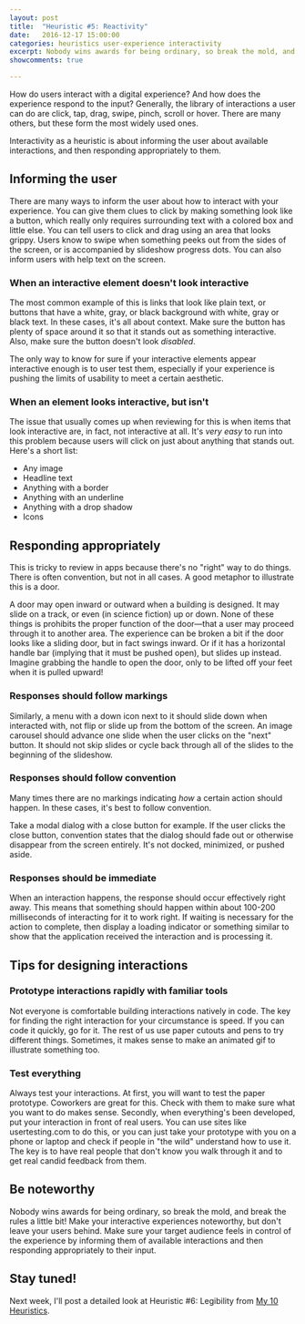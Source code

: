 ```yaml
---
layout: post
title:  "Heuristic #5: Reactivity"
date:   2016-12-17 15:00:00
categories: heuristics user-experience interactivity
excerpt: Nobody wins awards for being ordinary, so break the mold, and break the rules a little bit! Make your interactive experiences noteworthy, but don't leave your users behind.
showcomments: true

---
```


How do users interact with a digital experience? And how does the experience respond to the input? Generally, the library of interactions a user can do are click, tap, drag, swipe, pinch, scroll or hover. There are many others, but these form the most widely used ones.

Interactivity as a heuristic is about informing the user about available interactions, and then responding appropriately to them.

## Informing the user

There are many ways to inform the user about how to interact with your experience. You can give them clues to click by making something look like a button, which really only requires surrounding text with a colored box and little else. You can tell users to click and drag using an area that looks grippy. Users know to swipe when something peeks out from the sides of the screen, or is accompanied by slideshow progress dots. You can also inform users with help text on the screen.

### When an interactive element doesn't look interactive

The most common example of this is links that look like plain text, or buttons that have a white, gray, or black background with white, gray or black text. In these cases, it's all about context. Make sure the button has plenty of space around it so that it stands out as something interactive. Also, make sure the button doesn't look _disabled_.

The only way to know for sure if your interactive elements appear interactive enough is to user test them, especially if your experience is pushing the limits of usability to meet a certain aesthetic.

### When an element looks interactive, but isn't

The issue that usually comes up when reviewing for this is when items that look interactive are, in fact, not interactive at all. It's _very easy_ to run into this problem because users will click on just about anything that stands out. Here's a short list:

- Any image
- Headline text
- Anything with a border
- Anything with an underline
- Anything with a drop shadow
- Icons

## Responding appropriately

This is tricky to review in apps because there's no "right" way to do things. There is often convention, but not in all cases. A good metaphor to illustrate this is a door.

A door may open inward or outward when a building is designed. It may slide on a track, or even (in science fiction) up or down. None of these things is prohibits the proper function of the door&mdash;that a user may proceed through it to another area. The experience can be broken a bit if the door looks like a sliding door, but in fact swings inward. Or if it has a horizontal handle bar (implying that it must be pushed open), but slides up instead. Imagine grabbing the handle to open the door, only to be lifted off your feet when it is pulled upward!

### Responses should follow markings

Similarly, a menu with a down icon next to it should slide down when interacted with, not flip or slide up from the bottom of the screen. An image carousel should advance one slide when the user clicks on the "next" button. It should not skip slides or cycle back through all of the slides to the beginning of the slideshow.

### Responses should follow convention

Many times there are no markings indicating _how_ a certain action should happen. In these cases, it's best to follow convention.

Take a modal dialog with a close button for example. If the user clicks the close button, convention states that the dialog should fade out or otherwise disappear from the screen entirely. It's not docked, minimized, or pushed aside.

### Responses should be immediate

When an interaction happens, the response should occur effectively right away. This means that something should happen within about 100-200 milliseconds of interacting for it to work right. If waiting is necessary for the action to complete, then display a loading indicator or something similar to show that the application received the interaction and is processing it.

## Tips for designing interactions

### Prototype interactions rapidly with familiar tools

Not everyone is comfortable building interactions natively in code. The key for finding the right interaction for your circumstance is speed. If you can code it quickly, go for it. The rest of us use paper cutouts and pens to try different things. Sometimes, it makes sense to make an animated gif to illustrate something too.

### Test everything

Always test your interactions. At first, you will want to test the paper prototype. Coworkers are great for this. Check with them to make sure what you want to do makes sense. Secondly, when everything's been developed, put your interaction in front of real users. You can use sites like usertesting.com to do this, or you can just take your prototype with you on a phone or laptop and check if people in "the wild" understand how to use it. The key is to have real people that don't know you walk through it and to get real candid feedback from them.

## Be noteworthy

Nobody wins awards for being ordinary, so break the mold, and break the rules a little bit! Make your interactive experiences noteworthy, but don't leave your users behind. Make sure your target audience feels in control of the experience by informing them of available interactions and then responding appropriately to their input.

## Stay tuned!

Next week, I'll post a detailed look at Heuristic #6: Legibility from [My 10 Heuristics](/heuristics/user-experience/2016/10/07/heuristics-overview.html).
